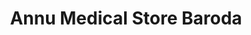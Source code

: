 ---
title: "Annu Medical Store Baroda"
url: /baroda/annu-medical-store-baroda/
shop: Sanitätshaus
---